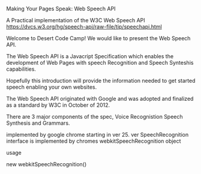 Making Your Pages Speak: Web Speech API

A Practical implementation of the W3C Web Speech API https://dvcs.w3.org/hg/speech-api/raw-file/tip/speechapi.html


Welcome to Desert Code Camp!  We would like to present the Web Speech API.

The Web Speech API is a Javacript Specification which enables the development of Web Pages with speech Recognition and Speech Synteshis capabilities.

Hopefully this introduction will provide the information needed to get started speech enabling your own websites.

The Web Speech API originated with Google and was adopted and finalized as a standard by W3C in October of 2012.  

There are 3 major components of the spec,
Voice Recognistion
Speech Synthesis
and Grammars.

implemented by google chrome starting in ver 25.  ver 
SpeechRecognition interface is implemented by chromes webkitSpeechRecognition object

usage 

new webkitSpeechRecognition()




